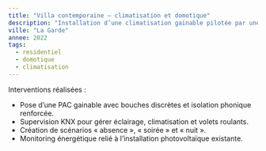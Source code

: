 ```yaml
---
title: "Villa contemporaine — climatisation et domotique"
description: "Installation d’une climatisation gainable pilotée par une supervision domotique avec scénarios de confort et sécurité."
ville: "La Garde"
annee: 2022
tags:
  - residentiel
  - domotique
  - climatisation
---
```


Interventions réalisées :

- Pose d’une PAC gainable avec bouches discrètes et isolation phonique renforcée.
- Supervision KNX pour gérer éclairage, climatisation et volets roulants.
- Création de scénarios « absence », « soirée » et « nuit ».
- Monitoring énergétique relié à l’installation photovoltaïque existante.
